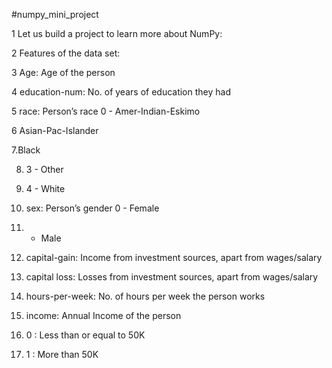#numpy_mini_project

1 Let us build a project to learn more about NumPy:

2 Features of the data set:

3 Age: Age of the person

4 education-num: No. of years of education they had

5 race: Person’s race 0 - Amer-Indian-Eskimo

6  Asian-Pac-Islander

7.Black

8. 3 - Other
 
9. 4 - White

10.  sex: Person’s gender 0 - Female

11. - Male

12.  capital-gain: Income from investment sources, apart from wages/salary

13. capital loss: Losses from investment sources, apart from wages/salary

14. hours-per-week: No. of hours per week the person works

15.  income: Annual Income of the person

16. 0 : Less than or equal to 50K

17. 1 : More than 50K
